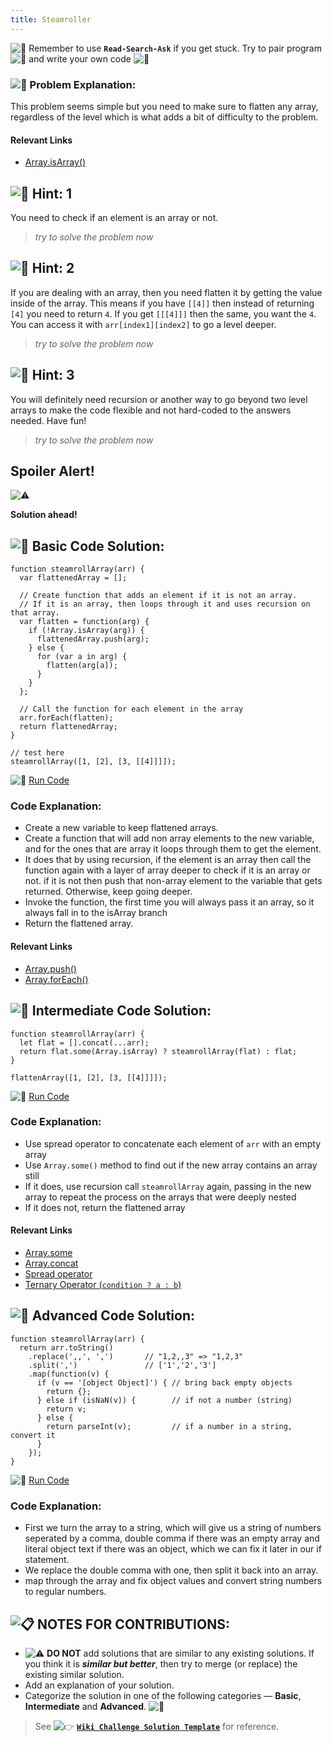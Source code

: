 ```yaml
---
title: Steamroller
---
```

![:triangular_flag_on_post:](https://forum.freecodecamp.com/images/emoji/emoji_one/triangular_flag_on_post.png?v=3 ":triangular_flag_on_post:") Remember to use <a>**`Read-Search-Ask`**</a> if you get stuck. Try to pair program ![:busts_in_silhouette:](https://forum.freecodecamp.com/images/emoji/emoji_one/busts_in_silhouette.png?v=3 ":busts_in_silhouette:") and write your own code ![:pencil:](https://forum.freecodecamp.com/images/emoji/emoji_one/pencil.png?v=3 ":pencil:")

### ![:checkered_flag:](https://forum.freecodecamp.com/images/emoji/emoji_one/checkered_flag.png?v=3 ":checkered_flag:") Problem Explanation:

This problem seems simple but you need to make sure to flatten any array, regardless of the level which is what adds a bit of difficulty to the problem.

#### Relevant Links

*   <a href='http://forum.freecodecamp.com/t/javascript-array-isarray/14284' target='_blank' rel='nofollow'>Array.isArray()</a>

## ![:speech_balloon:](https://forum.freecodecamp.com/images/emoji/emoji_one/speech_balloon.png?v=3 ":speech_balloon:") Hint: 1

You need to check if an element is an array or not.

> _try to solve the problem now_

## ![:speech_balloon:](https://forum.freecodecamp.com/images/emoji/emoji_one/speech_balloon.png?v=3 ":speech_balloon:") Hint: 2

If you are dealing with an array, then you need flatten it by getting the value inside of the array. This means if you have `[[4]]` then instead of returning `[4]` you need to return `4`. If you get `[[[4]]]` then the same, you want the `4`. You can access it with `arr[index1][index2]` to go a level deeper.

> _try to solve the problem now_

## ![:speech_balloon:](https://forum.freecodecamp.com/images/emoji/emoji_one/speech_balloon.png?v=3 ":speech_balloon:") Hint: 3

You will definitely need recursion or another way to go beyond two level arrays to make the code flexible and not hard-coded to the answers needed. Have fun!

> _try to solve the problem now_

## Spoiler Alert!

  ![:warning:](https://forum.freecodecamp.com/images/emoji/emoji_one/warning.png?v=3 ":warning:")

**Solution ahead!**

## ![:beginner:](https://forum.freecodecamp.com/images/emoji/emoji_one/beginner.png?v=3 ":beginner:") Basic Code Solution:

    function steamrollArray(arr) {
      var flattenedArray = [];

      // Create function that adds an element if it is not an array.
      // If it is an array, then loops through it and uses recursion on that array.
      var flatten = function(arg) {
        if (!Array.isArray(arg)) {
          flattenedArray.push(arg);
        } else {
          for (var a in arg) {
            flatten(arg[a]);
          }
        }
      };

      // Call the function for each element in the array
      arr.forEach(flatten);
      return flattenedArray;
    }

    // test here
    steamrollArray([1, [2], [3, [[4]]]]);

![:rocket:](https://forum.freecodecamp.com/images/emoji/emoji_one/rocket.png?v=3 ":rocket:") <a href='https://repl.it/CLnh/0' target='_blank' rel='nofollow'>Run Code</a>

### Code Explanation:

*   Create a new variable to keep flattened arrays.
*   Create a function that will add non array elements to the new variable, and for the ones that are array it loops through them to get the element.
*   It does that by using recursion, if the element is an array then call the function again with a layer of array deeper to check if it is an array or not. if it is not then push that non-array element to the variable that gets returned. Otherwise, keep going deeper.
*   Invoke the function, the first time you will always pass it an array, so it always fall in to the isArray branch
*   Return the flattened array.

#### Relevant Links

*   <a href='http://forum.freecodecamp.com/t/javascript-array-prototype-push/14298' target='_blank' rel='nofollow'>Array.push()</a>
*   <a href='http://forum.freecodecamp.com/t/javascript-array-prototype-foreach/14290' target='_blank' rel='nofollow'>Array.forEach()</a>

## ![:sunflower:](https://forum.freecodecamp.com/images/emoji/emoji_one/sunflower.png?v=3 ":sunflower:") Intermediate Code Solution:

    function steamrollArray(arr) {
      let flat = [].concat(...arr);
      return flat.some(Array.isArray) ? steamrollArray(flat) : flat;
    }

    flattenArray([1, [2], [3, [[4]]]]);

![:rocket:](https://forum.freecodecamp.com/images/emoji/emoji_one/rocket.png?v=3 ":rocket:") <a href='https://repl.it/CLni/0' target='_blank' rel='nofollow'>Run Code</a>

### Code Explanation:

*   Use spread operator to concatenate each element of `arr` with an empty array
*   Use `Array.some()` method to find out if the new array contains an array still
*   If it does, use recursion call `steamrollArray` again, passing in the new array to repeat the process on the arrays that were deeply nested
*   If it does not, return the flattened array

#### Relevant Links

*   <a href='https://developer.mozilla.org/en-US/docs/Web/JavaScript/Reference/Global_Objects/Array/some' target='_blank' rel='nofollow'>Array.some</a>
*   <a href='http://forum.freecodecamp.com/t/javascript-array-prototype-concat/14286' target='_blank' rel='nofollow'>Array.concat</a>
*   <a href='https://developer.mozilla.org/en-US/docs/Web/JavaScript/Reference/Operators/Spread_operator' target='_blank' rel='nofollow'>Spread operator</a>
*   <a href='https://developer.mozilla.org/en-US/docs/Web/JavaScript/Reference/Operators/Conditional_Operator' target='_blank' rel='nofollow'>Ternary Operator (`condition ? a : b`)</a>

## ![:rotating_light:](https://forum.freecodecamp.com/images/emoji/emoji_one/rotating_light.png?v=3 ":rotating_light:") Advanced Code Solution:

    function steamrollArray(arr) {
      return arr.toString()
        .replace(',,', ',')       // "1,2,,3" => "1,2,3"
        .split(',')               // ['1','2','3']
        .map(function(v) {
          if (v == '[object Object]') { // bring back empty objects
            return {};
          } else if (isNaN(v)) {        // if not a number (string)
            return v;
          } else {
            return parseInt(v);         // if a number in a string, convert it
          }
        });
    }

![:rocket:](https://forum.freecodecamp.com/images/emoji/emoji_one/rocket.png?v=3 ":rocket:") <a href='https://repl.it/CpDy/4' target='_blank' rel='nofollow'>Run Code</a>

### Code Explanation:

*   First we turn the array to a string, which will give us a string of numbers seperated by a comma, double comma if there was an empty array and literal object text if there was an object, which we can fix it later in our if statement.
*   We replace the double comma with one, then split it back into an array.
*   map through the array and fix object values and convert string numbers to regular numbers.

## ![:clipboard:](https://forum.freecodecamp.com/images/emoji/emoji_one/clipboard.png?v=3 ":clipboard:") NOTES FOR CONTRIBUTIONS:

*   ![:warning:](https://forum.freecodecamp.com/images/emoji/emoji_one/warning.png?v=3 ":warning:") **DO NOT** add solutions that are similar to any existing solutions. If you think it is **_similar but better_**, then try to merge (or replace) the existing similar solution.
*   Add an explanation of your solution.
*   Categorize the solution in one of the following categories — **Basic**, **Intermediate** and **Advanced**. ![:traffic_light:](https://forum.freecodecamp.com/images/emoji/emoji_one/traffic_light.png?v=3 ":traffic_light:")

> See ![:point_right:](https://forum.freecodecamp.com/images/emoji/emoji_one/point_right.png?v=3 ":point_right:") <a href='http://forum.freecodecamp.com/t/algorithm-article-template/14272' target='_blank' rel='nofollow'>**`Wiki Challenge Solution Template`**</a> for reference.

